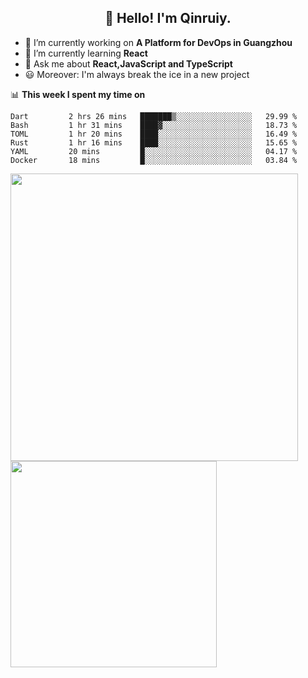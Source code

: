 <h2 align="center">👋 Hello! I'm Qinruiy.</h2>


- 🔭 I’m currently working on **A Platform for DevOps in Guangzhou**
- 🌱 I’m currently learning **React**
- 💬 Ask me about **React,JavaScript and TypeScript**
- 😃 Moreover: I'm always break the ice in a new project

📊 **This week I spent my time on**

<!--START_SECTION:waka-->

```text
Dart         2 hrs 26 mins   ███████▒░░░░░░░░░░░░░░░░░   29.99 %
Bash         1 hr 31 mins    ████▓░░░░░░░░░░░░░░░░░░░░   18.73 %
TOML         1 hr 20 mins    ████░░░░░░░░░░░░░░░░░░░░░   16.49 %
Rust         1 hr 16 mins    ████░░░░░░░░░░░░░░░░░░░░░   15.65 %
YAML         20 mins         █░░░░░░░░░░░░░░░░░░░░░░░░   04.17 %
Docker       18 mins         █░░░░░░░░░░░░░░░░░░░░░░░░   03.84 %
```

<!--END_SECTION:waka-->

<p>
<img align="left" width="460" src="https://github-readme-stats.vercel.app/api?username=Qinruiy&custom_title=Qrinruiy's Github Stats&theme=graywhite&hide_border=true"/> <img align="left" width="330" src="https://github-readme-stats.vercel.app/api/top-langs/?username=Qinruiy&layout=compact&theme=graywhite&hide_border=true"/>
</p>
